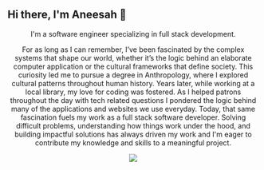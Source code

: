 ## Hi there, I'm Aneesah 👋 

<p align="center">
  I'm a software engineer specializing in full stack development.
</p>

<p align="center">
For as long as I can remember, I’ve been fascinated by the complex systems that shape our world, whether it’s the logic behind an elaborate computer application or the cultural frameworks that define society. This curiosity led me to pursue a degree in Anthropology, where I explored cultural patterns throughout human history. Years later, while working at a local library, my love for coding was fostered. As I helped patrons throughout the day with tech related questions I pondered the logic behind many of the applications and websites we use everyday. Today, that same fascination fuels my work as a full stack software developer. Solving difficult problems, understanding how things work under the hood, and building impactful solutions has always driven my work and I'm eager to contribute my knowledge and skills to a meaningful project.
</p>

<p align="center">
  <a href="https://skillicons.dev">
    <img src="https://skillicons.dev/icons?i=vscode,github,html,css,js,mongodb,nodejs" />
  </a>
</p>



<!--
**aneesahislam/aneesahislam** is a ✨ _special_ ✨ repository because its `README.md` (this file) appears on your GitHub profile.

Here are some ideas to get you started:

- 🔭 I’m currently working on ...
- 🌱 I’m currently learning ...
- 👯 I’m looking to collaborate on ...
- 🤔 I’m looking for help with ...
- 💬 Ask me about ...
- 📫 How to reach me: ...
- 😄 Pronouns: ...
- ⚡ Fun fact: ...
-->
